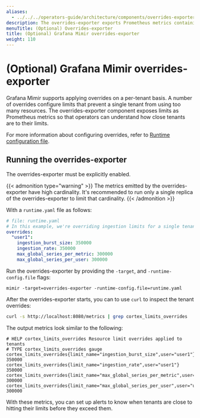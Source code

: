 ```yaml
---
aliases:
  - ../../../operators-guide/architecture/components/overrides-exporter/
description: The overrides-exporter exports Prometheus metrics containing the configured per-tenant limits.
menuTitle: (Optional) Overrides-exporter
title: (Optional) Grafana Mimir overrides-exporter
weight: 110
---
```



# (Optional) Grafana Mimir overrides-exporter

Grafana Mimir supports applying overrides on a per-tenant basis.
A number of overrides configure limits that prevent a single tenant from using too many resources.
The overrides-exporter component exposes limits as Prometheus metrics so that operators can understand how close tenants are to their limits.

For more information about configuring overrides, refer to [Runtime configuration file](../../../../configure/about-runtime-configuration/).

## Running the overrides-exporter

The overrides-exporter must be explicitly enabled.

{{< admonition type="warning" >}}
The metrics emitted by the overrides-exporter have high cardinality.
It's recommended to run only a single replica of the overrides-exporter to limit that cardinality.
{{< /admonition >}}

With a `runtime.yaml` file as follows:

<!-- prettier-ignore-start -->
[embedmd]:# (../../../../../configurations/overrides-exporter-runtime.yaml)
```yaml
# file: runtime.yaml
# In this example, we're overriding ingestion limits for a single tenant.
overrides:
  "user1":
    ingestion_burst_size: 350000
    ingestion_rate: 350000
    max_global_series_per_metric: 300000
    max_global_series_per_user: 300000
```
<!-- prettier-ignore-end -->

Run the overrides-exporter by providing the `-target`, and `-runtime-config.file` flags:

```
mimir -target=overrides-exporter -runtime-config.file=runtime.yaml
```

After the overrides-exporter starts, you can to use `curl` to inspect the tenant overrides:

```bash
curl -s http://localhost:8080/metrics | grep cortex_limits_overrides
```

The output metrics look similar to the following:

```console
# HELP cortex_limits_overrides Resource limit overrides applied to tenants
# TYPE cortex_limits_overrides gauge
cortex_limits_overrides{limit_name="ingestion_burst_size",user="user1"} 350000
cortex_limits_overrides{limit_name="ingestion_rate",user="user1"} 350000
cortex_limits_overrides{limit_name="max_global_series_per_metric",user="user1"} 300000
cortex_limits_overrides{limit_name="max_global_series_per_user",user="user1"} 300000
```

With these metrics, you can set up alerts to know when tenants are close to hitting their limits
before they exceed them.
